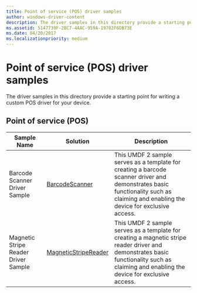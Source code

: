 ```yaml
---
title: Point of service (POS) driver samples
author: windows-driver-content
description: The driver samples in this directory provide a starting point for writing a custom POS driver for your device.
ms.assetid: 5147739F-2BC7-4AAC-959A-19702F6DB73E
ms.date: 04/20/2017
ms.localizationpriority: medium
---
```


# Point of service (POS) driver samples


The driver samples in this directory provide a starting point for writing a custom POS driver for your device.

## Point of service (POS)


| Sample Name                          | Solution                                                                | Description                                                                                                                                                                              |
|--------------------------------------|-------------------------------------------------------------------------|------------------------------------------------------------------------------------------------------------------------------------------------------------------------------------------|
| Barcode Scanner Driver Sample        | [BarcodeScanner](http://go.microsoft.com/fwlink/p/?LinkId=620201)       | This UMDF 2 sample serves as a template for creating a barcode scanner driver and demonstrates basic functionality such as claiming and enabling the device for exclusive access.        |
| Magnetic Stripe Reader Driver Sample | [MagneticStripeReader](http://go.microsoft.com/fwlink/p/?LinkId=620202) | This UMDF 2 sample serves as a template for creating a magnetic stripe reader driver and demonstrates basic functionality such as claiming and enabling the device for exclusive access. |

 

 

 




